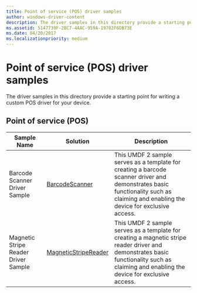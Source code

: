 ```yaml
---
title: Point of service (POS) driver samples
author: windows-driver-content
description: The driver samples in this directory provide a starting point for writing a custom POS driver for your device.
ms.assetid: 5147739F-2BC7-4AAC-959A-19702F6DB73E
ms.date: 04/20/2017
ms.localizationpriority: medium
---
```


# Point of service (POS) driver samples


The driver samples in this directory provide a starting point for writing a custom POS driver for your device.

## Point of service (POS)


| Sample Name                          | Solution                                                                | Description                                                                                                                                                                              |
|--------------------------------------|-------------------------------------------------------------------------|------------------------------------------------------------------------------------------------------------------------------------------------------------------------------------------|
| Barcode Scanner Driver Sample        | [BarcodeScanner](http://go.microsoft.com/fwlink/p/?LinkId=620201)       | This UMDF 2 sample serves as a template for creating a barcode scanner driver and demonstrates basic functionality such as claiming and enabling the device for exclusive access.        |
| Magnetic Stripe Reader Driver Sample | [MagneticStripeReader](http://go.microsoft.com/fwlink/p/?LinkId=620202) | This UMDF 2 sample serves as a template for creating a magnetic stripe reader driver and demonstrates basic functionality such as claiming and enabling the device for exclusive access. |

 

 

 




